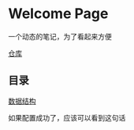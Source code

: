# Welcome Page

一个动态的笔记，为了看起来方便

 [仓库](https://github.com/loadPoint/loadPoint.github.io)

## **目录**

[数据结构](./CS-150/DSA-70/overall.md)

如果配置成功了，应该可以看到这句话